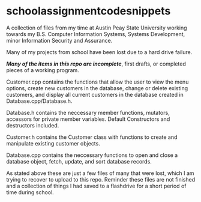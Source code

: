 # schoolassignmentcodesnippets
A collection of files from my time at Austin Peay State University working towards my B.S. Computer Information Systems, Systems Development, 
minor Information Security and Assurance.

Many of my projects from school have been lost due to a hard drive failure.

<b><i>Many of the items in this repo are incomplete</i></b>, first drafts, or completed pieces of a working program.

Customer.cpp contains the functions that allow the user to view the menu options, create new customers in the database,
change or delete existing customers, and display all current customers in the database created in Database.cpp/Database.h.

Database.h contains the neccessary member functions, mutators, accessors for private member variables. Default Constructors and destructors
included.

Customer.h contains the Customer class with functions to create and manipulate existing customer objects.

Database.cpp contains the neccessary functions to open and close a database object, fetch, update, and sort database records.

As stated above these are just a few files of many that were lost, which I am trying to recover to upload to this repo.
Reminder these files are not finished and a collection of things I had saved to a flashdrive for a short period of time during school.

